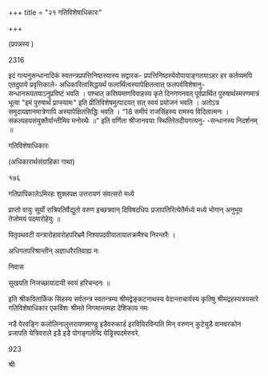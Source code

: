 +++
title = "२१ गतिविशेषाधिकारः"

+++








(प्रपन्नस्य ) 

2316 

इदं गत्यनुसन्धानादिकं स्वतन्त्रप्रपत्तिनिष्ठस्यास्य सद्वारक- प्रपत्तिनिष्ठस्येवोपायाङ्गतयाऽहर हर कर्तव्यमपि एतदुपाये प्रवृत्तिकाले- अधिकारित्वसिद्धयर्थं फलार्थित्वस्यापेक्षितत्वात् फलपर्वविशेषानु- सन्धानरूपतयाऽनुप्रविष्टं भवति । पश्चात् करिष्यमाणविवाहस्य कृते दिनगणनवत् पूर्वप्रार्थित पुरुषार्थस्मरणमात्रं भूत्वा "इमं पुरुषार्थं प्राप्स्यामः" इति प्रीतिविशेषमुत्पादयत् सत् स्वयं प्रयोजनं भवति । अतोऽत्र समुदायज्ञानमात्रेणापि अस्यापेक्षितसिद्धिः भवति । “18 समीपं राजसिंहस्य रामस्य विदितात्मनः । संकल्पहयसंयुक्तैर्यान्तीमिव मनोरथैः ॥” इति वर्णिता श्रीजानवयाः स्थितिरेतदीयगत्यनु- -सन्धानस्य निदर्शनम् ॥ 

गतिविशेषाधिकारः 

(अधिकारार्थसंग्राहिका गाथा) 

१७६ 

गतिप्रापिकालेऽमिरहः शुक्लपक्ष उत्तरायणं संवत्सरो मध्ये 

प्राप्तो वायुः सूर्यो रात्रिपतिर्वैद्युतो वरुण इच्छत्रवान् दिविषदधिपः प्रजापतिरित्येतैर्मध्ये मध्ये भोगान् अनुभूय तेजोमयं पदमारोहेयुः ॥ 

पितृपथवटी यन्त्रारोहावरोहपरिभ्रमै निश्यपदवीयातायातक्रमैश्च निरन्तरैः । 

अधिगतपरिश्रान्तीन् अज्ञाधरैरतिवाह्य नः 

निवास 

सुखयति निजच्छायादायी स्वयं हरिचन्दनः ॥ 

इति श्रीकवितार्किक सिंहस्य सर्वतन्त्र स्वतन्त्रम्य श्रीमद्वेङ्कटनाथस्य वेदान्ताचार्यस्य कृतिषु श्रीमद्रहस्यत्रयसारे गतिविशेषाधिकार एकविंशः श्रीमते निगमान्तमहा देशिकाय नमः 

नडै पेरवङ्गि कलोलिनालुत्तरायणमाण्डु इडैवरुकार्ड इरवियिरविन्पति मिन् वरुणन् कुटेयुडै वानवरकोन प्रजापति येत्रिवराले इडै इडै पोगङ्गलेय्दि येड्रिस्पदमेरुवरे. 

923 

श्रीः 
